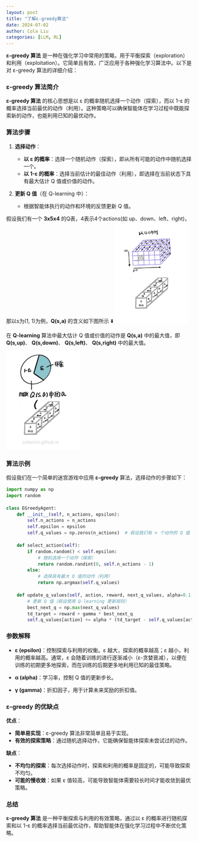 ```yaml
---
layout: post
title: "了解ε-greedy算法"
date: 2024-07-02
author: Cola Liu
categories: [LLM, RL]
---
```


**ε-greedy 算法** 是一种在强化学习中常用的策略，用于平衡探索（exploration）和利用（exploitation）。它简单且有效，广泛应用于各种强化学习算法中。以下是对 ε-greedy 算法的详细介绍：

### ε-greedy 算法简介

**ε-greedy 算法** 的核心思想是以 ε 的概率随机选择一个动作（探索），而以 1-ε 的概率选择当前最优的动作（利用）。这种策略可以确保智能体在学习过程中既能探索新的动作，也能利用已知的最优动作。

### 算法步骤

1. **选择动作**：
   - **以 ε 的概率**：选择一个随机动作（探索），即从所有可能的动作中随机选择一个。
   - **以 1-ε 的概率**：选择当前估计的最佳动作（利用），即选择在当前状态下具有最大估计 Q 值或价值的动作。

2. **更新 Q 值**（在 Q-learning 中）：
   - 根据智能体执行的动作和环境的反馈更新 Q 值。

假设我们有一个 **3x5x4** 的Q表，4表示4个actions(如 up、down、left、right)，那以s为(1, 1)为例，**Q(s,a)** 的含义如下图所示 ⬇️
<img src="/assets/imgs/ai/llm/RL/q-learning/q-s-a.png" width="200"/>

在 **Q-learning** 算法中最大估计 Q 值或价值的动作是 **Q(s,a)** 中的最大值，即 **Q(s,up)**、 **Q(s,down)**、 **Q(s,left)**、 **Q(s,right)** 中的最大值。

<img src="/assets/imgs/ai/llm/RL/q-learning/epsilon-greedy.png" width="200"/>

### 算法示例

假设我们在一个简单的迷宫游戏中应用 **ε-greedy** 算法，选择动作的步骤如下：

```python
import numpy as np
import random

class EGreedyAgent:
    def __init__(self, n_actions, epsilon):
        self.n_actions = n_actions
        self.epsilon = epsilon
        self.q_values = np.zeros(n_actions)  # 假设我们有 n 个动作的 Q 值

    def select_action(self):
        if random.random() < self.epsilon:
            # 随机选择一个动作（探索）
            return random.randint(0, self.n_actions - 1)
        else:
            # 选择具有最大 Q 值的动作（利用）
            return np.argmax(self.q_values)

    def update_q_values(self, action, reward, next_q_values, alpha=0.1, gamma=0.99):
        # 更新 Q 值（假设使用 Q-learning 更新规则）
        best_next_q = np.max(next_q_values)
        td_target = reward + gamma * best_next_q
        self.q_values[action] += alpha * (td_target - self.q_values[action])
```

### 参数解释

- **ε (epsilon)**：控制探索与利用的权衡。ε 越大，探索的概率越高；ε 越小，利用的概率越高。通常，ε 会随着训练的进行逐渐减小（ε-贪婪衰减），以便在训练的初期更多地探索，而在训练的后期更多地利用已知的最佳策略。

- **α (alpha)**：学习率，控制 Q 值的更新步长。

- **γ (gamma)**：折扣因子，用于计算未来奖励的折扣值。

### ε-greedy 的优缺点

**优点**：
- **简单易实现**：ε-greedy 算法非常简单且易于实现。
- **有效的探索策略**：通过随机选择动作，它能确保智能体探索未尝试过的动作。

**缺点**：
- **不均匀的探索**：每次选择动作时，探索和利用的概率是固定的，可能导致探索不均匀。
- **可能的慢收敛**：如果 ε 值较高，可能导致智能体需要较长时间才能收敛到最优策略。

### 总结

**ε-greedy 算法** 是一种平衡探索与利用的有效策略，通过以 ε 的概率进行随机探索和以 1-ε 的概率选择当前最优动作，帮助智能体在强化学习过程中不断优化策略。